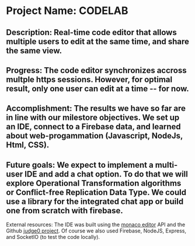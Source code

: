 # Project Name: CODELAB

## Description: Real-time code editor that allows multiple users to edit at the same time, and share the same view.

## Progress: The code editor synchronizes accross multple https sessions. However, for optimal result, only one user can edit at a time -- for now.

## Accomplishment: The results we have so far are in line with our milestore objectives. We set up an IDE, connect to a Firebase data, and learned about web-progammation (Javascript, NodeJs, Html, CSS).

## Future goals: We expect to implement a multi-user IDE and add a chat option. To do that we will explore Operational Transformation algorithms or Conflict-free Replication Data Type. We could use a library for the integrated chat app or build one from scratch with firebase.

External resources: The IDE was built using the [monaco editor](https://microsoft.github.io/monaco-editor/) API and the Github [judge0 project](https://github.com/judge0/ide). Of course we also used Firebase, NodeJS, Express, and SocketIO (to test the code locally).  
